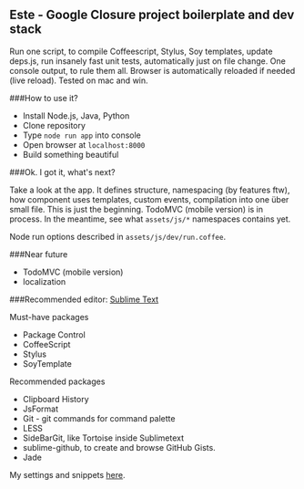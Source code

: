 
Este - Google Closure project boilerplate and dev stack
-------------------------------------------------------

Run one script, to compile Coffeescript, Stylus, Soy templates, update deps.js,
run insanely fast unit tests, automatically just on file change. One console
output, to rule them all. Browser is automatically reloaded if needed (live reload). Tested on mac and win.

###How to use it?
  
  - Install Node.js, Java, Python
  - Clone repository
  - Type `node run app` into console
  - Open browser at `localhost:8000`
  - Build something beautiful

###Ok. I got it, what's next?

Take a look at the app. It defines structure, namespacing (by features ftw), how component uses templates, custom events, compilation into one über small file. This is just the beginning. TodoMVC (mobile version) is in process. In the meantime, see what `assets/js/*` namespaces contains yet.

Node run options described in `assets/js/dev/run.coffee`.

###Near future

  - TodoMVC (mobile version)
  - localization

###Recommended editor: [Sublime Text](http://www.sublimetext.com)
  
Must-have packages

  - Package Control
  - CoffeeScript
  - Stylus
  - SoyTemplate
  
Recommended packages

  - Clipboard History
  - JsFormat
  - Git - git commands for command palette
  - LESS
  - SideBarGit, like Tortoise inside Sublimetext
  - sublime-github, to create and browse GitHub Gists.
  - Jade
  
My settings and snippets [here](https://github.com/Steida/Sublimetext-user-settings).